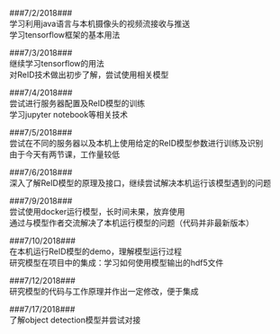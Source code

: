 ###7/2/2018###  
学习利用java语言与本机摄像头的视频流接收与推送  
学习tensorflow框架的基本用法
  
###7/3/2018###  
继续学习tensorflow的用法  
对ReID技术做出初步了解，尝试使用相关模型  
  
###7/4/2018###  
尝试进行服务器配置及ReID模型的训练  
学习jupyter notebook等相关技术  
  
###7/5/2018###  
尝试在不同的服务器以及本机上使用给定的ReID模型参数进行训练及识别  
由于今天有两节课，工作量较低  
  
###7/6/2018###  
深入了解ReID模型的原理及接口，继续尝试解决本机运行该模型遇到的问题  
  
###7/9/2018###  
尝试使用docker运行模型，长时间未果，放弃使用  
通过与模型作者交流解决了本机运行模型的问题（代码并非最新版本）  
  
###7/10/2018###  
在本机运行ReID模型的demo，理解模型运行过程  
研究模型在项目中的集成：学习如何使用模型输出的hdf5文件  
  
###7/12/2018###  
研究模型的代码与工作原理并作出一定修改，便于集成  
  
###7/17/2018###  
了解object detection模型并尝试对接  
